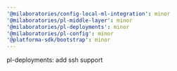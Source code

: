 ```yaml
---
'@milaboratories/config-local-ml-integration': minor
'@milaboratories/pl-middle-layer': minor
'@milaboratories/pl-deployments': minor
'@milaboratories/pl-config': minor
'@platforma-sdk/bootstrap': minor
---
```


pl-deployments: add ssh support
